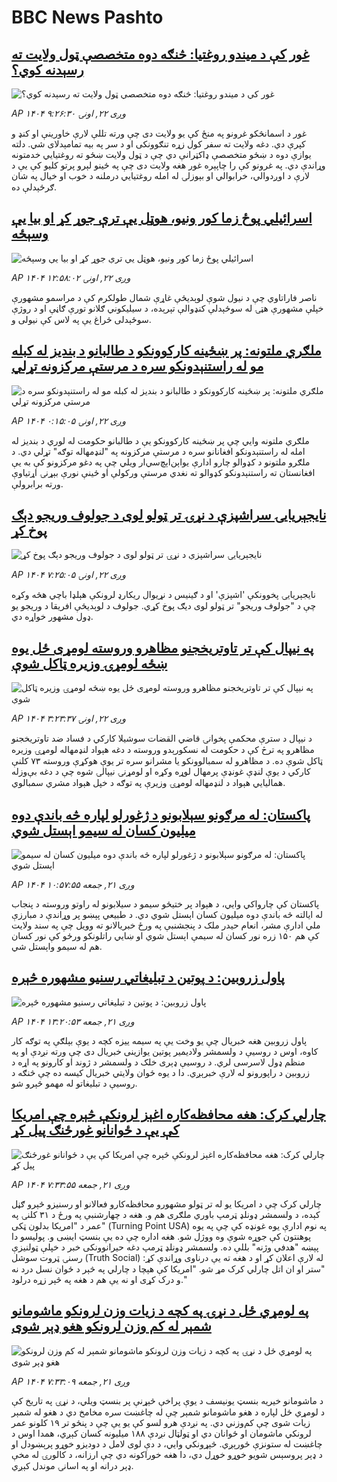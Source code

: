 # BBC News Pashto## [غور کې د میندو روغتیا: څنګه دوه متخصصې ټول ولایت ته رسېدنه کوي؟](https://www.bbc.com/pashto/articles/cjr5yvz4lz1o?at_medium=RSS&at_campaign=rss?at_campaign=githubrss)![غور کې د میندو روغتیا: څنګه دوه متخصصې ټول ولایت ته رسېدنه کوي؟](https://ichef.bbci.co.uk/ace/ws/240/cpsprodpb/48d9/live/81425720-9074-11f0-84c8-99de564f0440.jpg)_AP ۱۴۰۴ وږی ۲۲, اونۍ ۹:۲۶:۳۰_غور د اسمانڅکو غرونو په منځ کې یو ولایت دی چې ورته تللې لارې خاورینې او کنډ و کپرې دي. دغه ولایت ته سفر کول زړه تنګوونکی او د سر په بیه تمامېدلای شي. دلته يوازې دوه د ښځو متخصصې ډاکټرانې دي چې د ټول ولایت ښځو ته روغتیایي خدمتونه وړاندې دي.
په غرونو کې را چاپېره غور هغه ولايت دی چې په ځینو لېرو پرتو کليو کې یې د لارې د اوږدوالي، خرابوالي او بېوزلۍ له امله روغتیايي درملنه د خوب او خیال په شان ګرځېدلې ده.## [اسرائیلي پوځ زما کور ونیو، هوټل یې ترې جوړ کړ او بیا یې وسېځه](https://www.bbc.com/pashto/articles/c5yq4dz4r06o?at_medium=RSS&at_campaign=rss?at_campaign=githubrss)![اسرائیلي پوځ زما کور ونیو، هوټل یې ترې جوړ کړ او بیا یې وسېځه](https://ichef.bbci.co.uk/ace/ws/240/cpsprodpb/451c/live/813b6230-9088-11f0-b391-6936825093bd.jpg)_AP ۱۴۰۴ وږی ۲۲, اونۍ ۱۲:۵۸:۰۲_ناصر فاراتاوي چې د نیول شوې لوېدیځې غاړې شمال طولکرم کې د مراسمو مشهورې خپلې مشهورې هټۍ له سوځېدلې کنډوالې تېرېده، د سیلیکوني ګلانو تورې ګاڼې او د روژې سوځېدلی څراغ یې په لاس کې نیولی و.## [ملګري ملتونه: پر ښځينه کارکوونکو د طالبانو د بندیز له کبله مو له راستنېدونکو سره د مرستې مرکزونه تړلي](https://www.bbc.com/pashto/articles/c1l8pj29ve3o?at_medium=RSS&at_campaign=rss?at_campaign=githubrss)![ملګري ملتونه: پر ښځينه کارکوونکو د طالبانو د بندیز له کبله مو له راستنېدونکو سره د مرستې مرکزونه تړلي](https://ichef.bbci.co.uk/ace/ws/240/cpsprodpb/b1ed/live/a7245d10-9035-11f0-a61e-495a1c9213ab.jpg)_AP ۱۴۰۴ وږی ۲۲, اونۍ ۰:۱۵:۰۵_ملګري ملتونه وايي چې پر ښځينه کارکوونکو یې د طالبانو حکومت له لوري د بندیز له امله له راستنېدونکو افغانانو سره د مرستې مرکزونه په "لنډمهاله توګه" تړلي دي.
د ملګرو ملتونو د کډوالو چارو ادارې یو‌اېن‌اېچ‌سي‌ار ویلي چې په دغو مرکزونو کې به یې افغانستان ته راستنېدونکو کډوالو ته نغدي مرستې ورکولې او ځينې نورې بېړنۍ اړتیاوې ورته برابرولې.## [نایجېریایۍ سراشپزې د نړۍ تر ټولو لوی د جولوف وریجو دېګ پوخ کړ](https://www.bbc.com/pashto/articles/c4gw9k2xz8eo?at_medium=RSS&at_campaign=rss?at_campaign=githubrss)![نایجېریایۍ سراشپزې د نړۍ تر ټولو لوی د جولوف وریجو دېګ پوخ کړ](https://ichef.bbci.co.uk/ace/ws/240/cpsprodpb/1f6f/live/1f510400-9072-11f0-84c8-99de564f0440.jpg)_AP ۱۴۰۴ وږی ۲۲, اونۍ ۷:۲۵:۰۵_نایجېریايۍ پخوونکې 'اشپزې' او د ګینیس د نړیوال ریکارډ لرونکې هېلډا باچي هڅه وکړه چې د "جولوف وریجو" تر ټولو لوی دیګ پوخ کړي. جولوف د لوېدیځې افریقا د وریجو یو ډول مشهور خواړه دي.## [په نیپال کې تر تاوتریخجنو مظاهرو وروسته لومړی ځل یوه ښځه لومړۍ وزیره ټاکل شوې](https://www.bbc.com/pashto/articles/cn0r4plk1n9o?at_medium=RSS&at_campaign=rss?at_campaign=githubrss)![په نیپال کې تر تاوتریخجنو مظاهرو وروسته لومړی ځل یوه ښځه لومړۍ وزیره ټاکل شوې](https://ichef.bbci.co.uk/ace/ws/240/cpsprodpb/0d9b/live/2f33cb30-8fed-11f0-84c8-99de564f0440.jpg)_AP ۱۴۰۴ وږی ۲۲, اونۍ ۳:۲۳:۳۷_د نیپال د سترې محکمې پخوانۍ قاضي القضات سوشیلا کارکي د فساد ضد تاوتریخجنو مظاهرو په ترڅ کې د حکومت له نسکورېدو وروسته د دغه هېواد لنډمهاله لومړۍ وزیره ټاکل شوې ده.
د مظاهرو له سمبالوونکو یا مشرانو سره تر یوې هوکړې وروسته ۷۳ کلنې کارکي د یوې لنډې غونډې پرمهال لوړه وکړه او لومړنۍ نیپالۍ شوه چې د دغه بې‌وزله همالیايي هېواد د لنډمهاله لومړۍ وزیرې په توګه د خپل هېواد مشري سمبالوي.## [پاکستان: له مرګونو سېلابونو د ژغورلو لپاره څه باندې دوه میلیون کسان له سیمو اېستل شوي](https://www.bbc.com/pashto/articles/cm2zn4r29vzo?at_medium=RSS&at_campaign=rss?at_campaign=githubrss)![پاکستان: له مرګونو سېلابونو د ژغورلو لپاره څه باندې دوه میلیون کسان له سیمو اېستل شوي](https://ichef.bbci.co.uk/ace/ws/240/cpsprodpb/6e61/live/ddb95990-8fc0-11f0-b391-6936825093bd.png)_AP ۱۴۰۴ وږی ۲۱, جمعه ۱۰:۵۷:۵۵_پاکستان کې چارواکي وايي، د هېواد پر ختیځو سیمو د سیلابونو له راوتو وروسته د پنجاب له ایالته څه باندې دوه میلیون کسان اېستل شوي‌ دي.
د طبيعي پېښو پر وړاندې د مبارزې ملي ادارې مشر، انعام حیدر ملک د پنجشنبې په ورځ خبریالانو ته وویل چې په سند ولایت کې هم ۱۵۰ زره نور کسان له سیمې اېستل شوي او ښايي راتلونکو ورځو کې نور کسان هم له سیمو واېستل شي.## [پاول زروبین: د پوتین د تبلیغاتي رسنیو مشهوره څېره](https://www.bbc.com/pashto/articles/cg7d01m2nx7o?at_medium=RSS&at_campaign=rss?at_campaign=githubrss)![پاول زروبین: د پوتین د تبلیغاتي رسنیو مشهوره څېره](https://ichef.bbci.co.uk/ace/ws/240/cpsprodpb/4a1c/live/e0932fb0-8fcf-11f0-84c8-99de564f0440.jpg)_AP ۱۴۰۴ وږی ۲۱, جمعه ۱۳:۲۰:۵۳_پاول زروبین هغه خبریال چې یو وخت یې په سیمه‌ ییزه کچه د یوې بېلګې په توګه کار کاوه، اوس د روسیې د ولسمشر ولادیمیر پوتین یوازینی خبریال دی چې ورته نږدې او په منظم ډول لاسرسی لري. د روسیې ډېری خلک د ولسمشر د ژوند او کارونو په اړه د زروبین د راپورونو له لارې خبرېږي. دا د یوه ځوان ولایتي خبریال کیسه ده چې څنګه د روسیې د تبلیغاتو له مهمو څېرو شو.## [چارلي کرک: هغه محافظه‌کاره اغېز لرونکې څېره چې امریکا کې یې د ځوانانو غورځنګ پیل کړ](https://www.bbc.com/pashto/articles/cqxz91d87ylo?at_medium=RSS&at_campaign=rss?at_campaign=githubrss)![چارلي کرک: هغه محافظه‌کاره اغېز لرونکې څېره چې امریکا کې یې د ځوانانو غورځنګ پیل کړ](https://ichef.bbci.co.uk/ace/ws/240/cpsprodpb/4ea4/live/eb75e300-8f07-11f0-9cf6-cbf3e73ce2b9.png)_AP ۱۴۰۴ وږی ۲۱, جمعه ۷:۳۳:۵۵_چارلي کرک چې د امریکا یو له تر ټولو مشهورو محافظه‌کارو فعالانو او رسنیزو څېرو ګڼل کېده، د ولسمشر ډونلډ ټرمپ باوري ملګری هم و.
هغه د چهارشنبې په ورځ د ۳۱ کلنۍ په عمر د "امریکا بدلون ټکی" (Turning Point USA) په نوم ادارې یوه غونډه کې چې په یوه پوهنتون کې جوړه شوې وه ووژل شو. هغه اداره چې ده یې بنسټ ایښی و. پولیسو دا پېښه "هدفي وژنه" بللې ده.
ولسمشر ډونلډ ټرمپ دغه حیرانوونکی خبر د خپلې ټولنیزې رسنۍ ټروت سوشل (Truth Social) له لارې اعلان کړ او د هغه ته یې درناوی وړاندې کړ: "ستر او ان اتل چارلي کرک مړ شو. "امریکا کې هېچا د چارلي په څېر د ځوان نسل درد نه و درک کړی او نه یې هم د هغه په څېر زړه درلود."## [په لومړي ځل د نړۍ په کچه د زیات وزن لرونکو ماشومانو شمېر له کم وزن لرونکو هغو ډېر شوی](https://www.bbc.com/pashto/articles/ce9rn8jjnyjo?at_medium=RSS&at_campaign=rss?at_campaign=githubrss)![په لومړي ځل د نړۍ په کچه د زیات وزن لرونکو ماشومانو شمېر له کم وزن لرونکو هغو ډېر شوی](https://ichef.bbci.co.uk/ace/ws/240/cpsprodpb/a2e0/live/aa9b7cd0-8e50-11f0-84c8-99de564f0440.jpg)_AP ۱۴۰۴ وږی ۲۱, جمعه ۷:۳۳:۰۹_د ماشومانو خیریه بنسټ یونیسف د یوې پراخې څېړنې پر بنسټ ویلي، د نړۍ په تاریخ کې د لومړي ځل لپاره د هغو ماشومانو شمېر چې له چاغښت سره مخامخ دي د هغو له شمېر زیات شوی چې کم‌وزني دي.
په نږدې هرو لسو کې یو یې چې د پنځو تر ۱۹ کلونو عمر لرونکي ماشومان او ځوانان دي او ټولټال نږدې ۱۸۸ میلیونه کسان کېږي، همدا اوس د چاغښت له ستونزې ځورېږي.
څېړونکي وايي، د دې لوی لامل د دودیزو خوړو پرېښودل او د ډېر پروسېس شویو خوړو خوړل دي، دا هغه خوراکونه دي چې ارزانه، د کالورۍ له مخې ډېر درانه او په اسانۍ موندل کېږي.